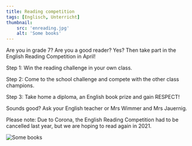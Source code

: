 ```yaml
---
title: Reading competition
tags: [Englisch, Unterricht]
thumbnail: 
    src: 'enreading.jpg'
    alt: 'Some books'
--- 
```

Are you in grade 7? Are you a good reader? Yes? Then take part in the English Reading Competition in April!

Step 1: Win the reading challenge in your own class.

Step 2: Come to the school challenge and compete with the other class champions.

Step 3: Take home a diploma, an English book prize and gain RESPECT!

Sounds good? Ask your English teacher or Mrs Wimmer and Mrs Jauernig.

Please note: Due to Corona, the English Reading Competition had to be cancelled last year, but we are hoping to read again in 2021.

<img src="/images/enreading.jpg" alt="Some books">